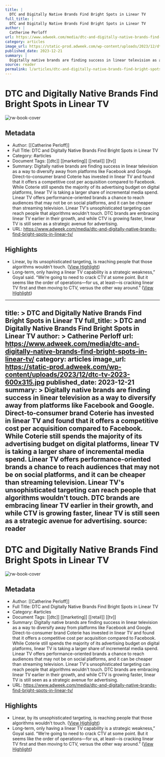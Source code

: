 ```yaml
---
title: |
  DTC and Digitally Native Brands Find Bright Spots in Linear TV
full_title: |
  DTC and Digitally Native Brands Find Bright Spots in Linear TV
author: |
  Catherine Perloff
url: https://www.adweek.com/media/dtc-and-digitally-native-brands-find-bright-spots-in-linear-tv/
category: articles
image_url: https://static-prod.adweek.com/wp-content/uploads/2023/12/dtc-tv-2023-600x315.jpg
published_date: 2023-12-21
summary: |
  Digitally native brands are finding success in linear television as a way to diversify away from platforms like Facebook and Google. Direct-to-consumer brand Coterie has invested in linear TV and found that it offers a competitive cost per acquisition compared to Facebook. While Coterie still spends the majority of its advertising budget on digital platforms, linear TV is taking a larger share of incremental media spend. Linear TV offers performance-oriented brands a chance to reach audiences that may not be on social platforms, and it can be cheaper than streaming television. Linear TV's unsophisticated targeting can reach people that algorithms wouldn't touch. DTC brands are embracing linear TV earlier in their growth, and while CTV is growing faster, linear TV is still seen as a strategic avenue for advertising.
source: reader
permalink: l/articles/dtc-and-digitally-native-brands-find-bright-spots-in-linear-tv
---
```

# DTC and Digitally Native Brands Find Bright Spots in Linear TV

![rw-book-cover](https://static-prod.adweek.com/wp-content/uploads/2023/12/dtc-tv-2023-600x315.jpg)

## Metadata
- Author: [[Catherine Perloff]]
- Full Title: DTC and Digitally Native Brands Find Bright Spots in Linear TV
- Category: #articles
- Document Tags: [[dtc]] [[marketing]] [[retail]] [[tv]] 
- Summary: Digitally native brands are finding success in linear television as a way to diversify away from platforms like Facebook and Google. Direct-to-consumer brand Coterie has invested in linear TV and found that it offers a competitive cost per acquisition compared to Facebook. While Coterie still spends the majority of its advertising budget on digital platforms, linear TV is taking a larger share of incremental media spend. Linear TV offers performance-oriented brands a chance to reach audiences that may not be on social platforms, and it can be cheaper than streaming television. Linear TV's unsophisticated targeting can reach people that algorithms wouldn't touch. DTC brands are embracing linear TV earlier in their growth, and while CTV is growing faster, linear TV is still seen as a strategic avenue for advertising.
- URL: https://www.adweek.com/media/dtc-and-digitally-native-brands-find-bright-spots-in-linear-tv/

## Highlights
- Linear, by its unsophisticated targeting, is reaching people that those algorithms wouldn’t touch. ([View Highlight](https://read.readwise.io/read/01hjtjhenb625ac8anvmdd96ey))
- Long-term, only having a linear TV capability is a strategic weakness,” Goyal said. “We’re going to need to crack CTV at some point. But it seems like the order of operations—for us, at least—is cracking linear TV first and then moving to CTV, versus the other way around.” ([View Highlight](https://read.readwise.io/read/01hjv67s4zm798yf0xhfvvw1yh))


---
title: >
  DTC and Digitally Native Brands Find Bright Spots in Linear TV
full_title: >
  DTC and Digitally Native Brands Find Bright Spots in Linear TV
author: >
  Catherine Perloff
url: https://www.adweek.com/media/dtc-and-digitally-native-brands-find-bright-spots-in-linear-tv/
category: articles
image_url: https://static-prod.adweek.com/wp-content/uploads/2023/12/dtc-tv-2023-600x315.jpg
published_date: 2023-12-21
summary: >
  Digitally native brands are finding success in linear television as a way to diversify away from platforms like Facebook and Google. Direct-to-consumer brand Coterie has invested in linear TV and found that it offers a competitive cost per acquisition compared to Facebook. While Coterie still spends the majority of its advertising budget on digital platforms, linear TV is taking a larger share of incremental media spend. Linear TV offers performance-oriented brands a chance to reach audiences that may not be on social platforms, and it can be cheaper than streaming television. Linear TV's unsophisticated targeting can reach people that algorithms wouldn't touch. DTC brands are embracing linear TV earlier in their growth, and while CTV is growing faster, linear TV is still seen as a strategic avenue for advertising.
source: reader
---
# DTC and Digitally Native Brands Find Bright Spots in Linear TV

![rw-book-cover](https://static-prod.adweek.com/wp-content/uploads/2023/12/dtc-tv-2023-600x315.jpg)

## Metadata
- Author: [[Catherine Perloff]]
- Full Title: DTC and Digitally Native Brands Find Bright Spots in Linear TV
- Category: #articles
- Document Tags: [[dtc]] [[marketing]] [[retail]] [[tv]] 
- Summary: Digitally native brands are finding success in linear television as a way to diversify away from platforms like Facebook and Google. Direct-to-consumer brand Coterie has invested in linear TV and found that it offers a competitive cost per acquisition compared to Facebook. While Coterie still spends the majority of its advertising budget on digital platforms, linear TV is taking a larger share of incremental media spend. Linear TV offers performance-oriented brands a chance to reach audiences that may not be on social platforms, and it can be cheaper than streaming television. Linear TV's unsophisticated targeting can reach people that algorithms wouldn't touch. DTC brands are embracing linear TV earlier in their growth, and while CTV is growing faster, linear TV is still seen as a strategic avenue for advertising.
- URL: https://www.adweek.com/media/dtc-and-digitally-native-brands-find-bright-spots-in-linear-tv/

## Highlights
- Linear, by its unsophisticated targeting, is reaching people that those algorithms wouldn’t touch. ([View Highlight](https://read.readwise.io/read/01hjtjhenb625ac8anvmdd96ey))
- Long-term, only having a linear TV capability is a strategic weakness,” Goyal said. “We’re going to need to crack CTV at some point. But it seems like the order of operations—for us, at least—is cracking linear TV first and then moving to CTV, versus the other way around.” ([View Highlight](https://read.readwise.io/read/01hjv67s4zm798yf0xhfvvw1yh))



